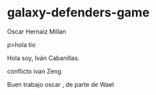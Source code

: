 # galaxy-defenders-game
<p> Oscar Hernaiz Millan <p>p>hola tio</p><p>Hola soy, Iván Cabanillas.<p><p> conflicto ivan Zeng  <p>
<p>Buen trabajo oscar , de parte de Wael<p>
